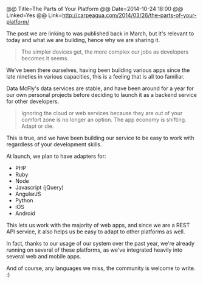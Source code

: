 @@ Title=The Parts of Your Platform
@@ Date=2014-10-24 18:00
@@ Linked=Yes
@@ Link=http://carpeaqua.com/2014/03/26/the-parts-of-your-platform/

The post we are linking to was published back in March, but it's relevant to today and what we are building, hence why we are sharing it.

> The simpler devices get, the more complex our jobs as developers becomes it seems.


We've been there ourselves, having been building various apps since the late nineties in various capacities, this is a feeling that is all too familiar.

Data McFly's data services are stable, and have been around for a year for our own personal projects before deciding to launch it as a backend service for other developers.

> Ignoring the cloud or web services because they are out of your comfort zone is no longer an option. The app economy is shifting. Adapt or die.

This is true, and we have been building our service to be easy to work with regardless of your development skills. 

At launch, we plan to have adapters for:

<ul class="fa-ul">
	<li><i class="fa-li fa fa-check-square"></i>PHP</li>
	<li><i class="fa-li fa fa-check-square"></i>Ruby</li>
	<li><i class="fa-li fa fa-check-square"></i>Node</li>
	<li><i class="fa-li fa fa-check-square"></i>Javascript (jQuery)</li>
	<li><i class="fa-li fa fa-check-square"></i>AngularJS</li>
	<li><i class="fa-li fa fa-check-square"></i>Python</li>
	<li><i class="fa-li fa fa-check-square"></i>iOS</li>
	<li><i class="fa-li fa fa-check-square"></i>Android</li>
</ul>

This lets us work with the majority of web apps, and since we are a REST API service, it also helps us be easy to adapt to other platforms as well.

In fact, thanks to our usage of our system over the past year, we're already running on several of these platforms, as we've integrated heavily into several web and mobile apps.

And of course, any languages we miss, the community is welcome to write. :)